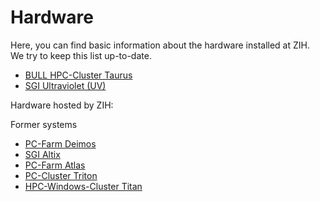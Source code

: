 # Hardware

Here, you can find basic information about the hardware installed at
ZIH. We try to keep this list up-to-date.

-   [BULL HPC-Cluster Taurus](HardwareTaurus)
-   [SGI Ultraviolet (UV)](HardwareVenus)

Hardware hosted by ZIH:

Former systems

-   [PC-Farm Deimos](HardwareDeimos)
-   [SGI Altix](HardwareAltix)
-   [PC-Farm Atlas](HardwareAtlas)
-   [PC-Cluster Triton](HardwareTriton)
-   [HPC-Windows-Cluster Titan](HardwareTitan)
